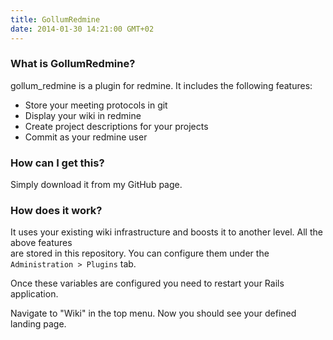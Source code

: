 ```yaml
---
title: GollumRedmine
date: 2014-01-30 14:21:00 GMT+02
---
```


### What is GollumRedmine?

gollum_redmine is a plugin for redmine. It includes the following features:  

* Store your meeting protocols in git
* Display your wiki in redmine
* Create project descriptions for your projects
* Commit as your redmine user


### How can I get this?

Simply download it from my GitHub page.

<script src="https://gist.github.com/nirnanaaa/65bf1a76d5a2a0974d58.js"></script>

### How does it work?

It uses your existing wiki infrastructure and boosts it to another level. All the above features  
are stored in this repository. You can configure them under the `Administration > Plugins` tab. 

Once these variables are configured you need to restart your Rails application.

Navigate to "Wiki" in the top menu. Now you should see your defined landing page.


